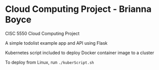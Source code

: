 # Cloud Computing Project - Brianna Boyce
CISC 5550 Cloud Computing Project

A simple todolist example app and API using Flask 

Kubernetes script included to deploy Docker container image to a cluster

To deploy from Linux, run `./kuberScript.sh` 
